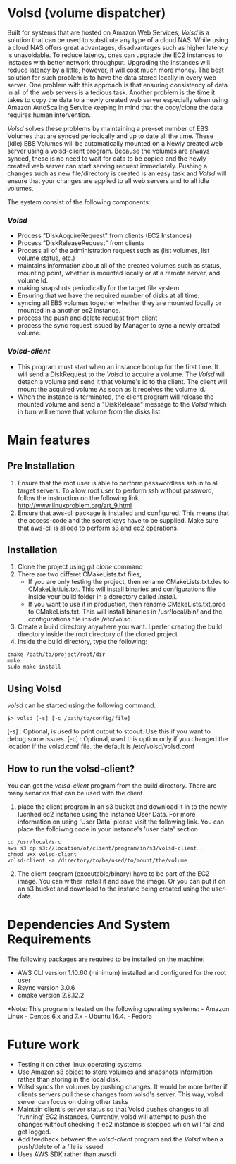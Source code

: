 # Volsd (volume dispatcher) #
Built for systems that are hosted on Amazon Web Services, *Volsd* is a solution that can be used to substitute any type of a cloud NAS. While using a cloud NAS offers great advantages, disadvantages such as higher latency is unavoidable. To reduce latency, ones can upgrade the EC2 instances to instaces with better network throughput. Upgrading the instances will reduce latency by a little, however, it will cost much more money. The best solution for such problem is to have the data stored locally in every web server. One problem with this approach is that ensuring consistency of data in all of the web servers is a tedious task. Another problem is the time it takes to copy the data to a newly created web server especially when using Amazon AutoScaling Service keeping in mind that the copy/clone the data requires human intervention.
 
*Volsd* solves these problems by maintaining a pre-set number of EBS Volumes that are synced periodically and up to date all the time. These (idle) EBS Volumes will be automatically mounted on a Newly created web server using a volsd-client program. Because the volumes are always synced, these is no need to wait for data to be copied and the newly created web server can start serving request immediately.  Pushing a changes such as new file/directory is created is an easy task and *Volsd* will ensure that your changes are applied to all web servers and to all idle volumes.


The system consist of the following components:
### *Volsd* ### 
   - Process "DiskAcquireRequest" from clients (EC2 Instances)
   - Process "DiskReleaseRequest" from clients
   - Process all of the administration request such as (list volumes, list volume status, etc.) 
   - maintains information about all of the created volumes such as status, mounting point, whether is mounted locally or at a remote server, and volume Id.
   - making snapshots periodically for the target file system.
   - Ensuring that we have the required number of disks at all time.
   - syncing all EBS volumes together whether they are mounted locally or mounted in a another ec2 instance. 
   - process the push and delete request from client 
   - process the sync request issued by Manager to sync a newly created volume.
### *Volsd-client* ###
   - This program must start when an instance bootup for the first time. It will send a DiskRequest to the *Volsd* to acquire a volume. The *Volsd* will detach a volume and send it that volume's id to the client. The client will mount the acquired volume As soon as it receives the volume Id.
   - When the instance is terminated, the client program will release the mounted volume and send a "DiskRelease" message to the *Volsd* which in turn will remove that volume from the disks list.

# Main features #
## Pre Installation ##
  1. Ensure that the root user is able to perform passwordless ssh in to all target servers. To allow root user to perform ssh without password, follow the instruction on the following link. http://www.linuxproblem.org/art_9.html
  2. Ensure that aws-cli package is installed and configured. This means that the access-code and the secret keys have to be supplied. Make sure that aws-cli is alloed to perform s3 and ec2 operations.
  
## Installation ##
  1. Clone the project using *git clone* command
  2. There are two differet CMakeLists.txt files,
     - If you are only testing the project, then rename CMakeLists.txt.dev to CMakeListiuis.txt. This will install binaries and configurations file inside your build folder in a dorectory called *install*.
     - If you want to use it in production, then rename CMakeLists.txt.prod to CMakeLists.txt. This will install binaries in /usr/local/bin/ and the configurations file inside /etc/volsd. 
  3. Create a build directory anywhere you want. I perfer creating the build directory inside the root directory of the cloned project
  4. Inside the build directory, type the following:
  ```
  cmake /path/to/project/root/dir
  make
  sudo make install
  ```
  
## Using Volsd ##
  *volsd* can be started using the following command: 
  ```
  $> volsd [-s] [-c /path/to/config/file] 
  ```
  [-s] : Optional, is used to print output to stdout. Use this if you want to debug some issues.
  [-c] : Optional, used this option only if you changed the location if the volsd.conf file. the default is /etc/volsd/volsd.conf
    
## How to run the volsd-client? ##
  You can get the *volsd-client* program from the build directory. There are many senarios that can be used with the client
  1. place the client program in an s3 bucket and download it in to the newly lucnhed ec2 instance using the instance User Data. For more information on using 'User Data'  please visit the following link. You can place the folloiwng code in your instance's 'user data' section
  ```
  cd /usr/local/src
  aws s3 cp s3://location/of/client/program/in/s3/volsd-client .
  chmod u+x volsd-client
  volsd-client -a /directory/to/be/used/to/mount/the/volume
  ```
  2. The client program (executable/binary) have to be part of the EC2 image. You can wither install it
  and save the image. Or you can put it on an s3 bucket and download to the instane being created 
  using the user-data. 
  

# Dependencies And System Requirements #
  The following packages are required to be installed on the machine:
  - AWS CLI version 1.10.60 (minimum) installed and configured for the root user
  - Rsync version 3.0.6
  - cmake version 2.8.12.2

  *Note: This program is tested on the following operating systems: 
    - Amazon Linux
    - Centos 6.x and 7.x
    - Ubuntu 16.4.
    - Fedora
    

# Future work #
  - Testing it on other linux operating systems
  - Use Amazon s3 object to store volumes and snapshots information rather than storing in the local disk.
  - Volsd syncs the volumes by pushing changes. It would be more better if clients servers pull these changes from volsd's server. This way, volsd server can focus on doing other tasks
  - Maintain client's server status so that Volsd pushes changes to all 'running' EC2 instances. Currently, volsd will attempt to push the changes without checking if ec2 instance is stopped which will fail and get logged. 
  - Add feedback between the *volsd-client* program and the *Volsd* when a push/delete of a file is issued
  - Uses AWS SDK rather than awscli
  
